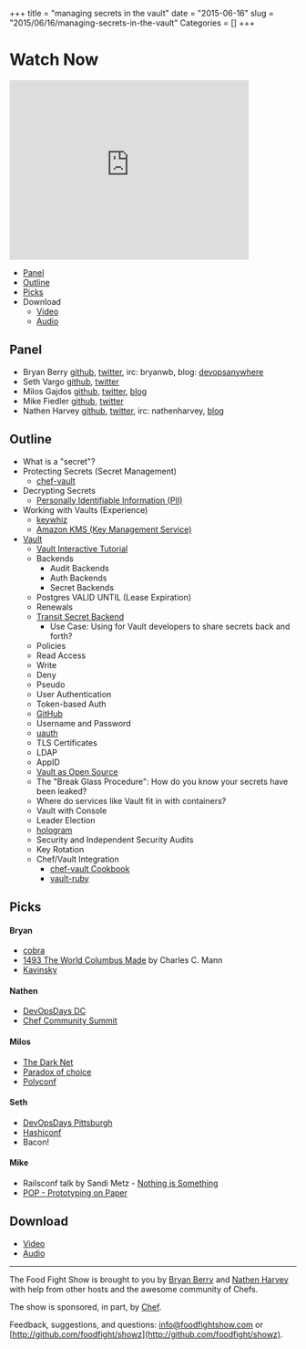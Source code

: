 +++
title = "managing secrets in the vault"
date = "2015-06-16"
slug = "2015/06/16/managing-secrets-in-the-vault"
Categories = []
+++

# Watch Now

<iframe width="420" height="315" src="http://www.youtube.com/embed/mP53wWpqBNw" frameborder="0" allowfullscreen></iframe>

* [Panel](http://foodfightshow.org/2015/06/managing-secrets-in-the-vault.html#panel)
* [Outline](http://foodfightshow.org/2015/06/managing-secrets-in-the-vault.html#outline)
* [Picks](http://foodfightshow.org/2015/06/managing-secrets-in-the-vault.html#picks)
* Download
  * [Video](http://youtu.be/mP53wWpqBNw)
  * [Audio](http://traffic.libsyn.com/foodfight/FoodFightShow93-ManagingSecretsInTheVault.mp3)

<!-- more -->

Panel<a name="panel"></a>
-----

* Bryan Berry [github](http://github.com/bryanwb), [twitter](http://twitter.com/bryanwb), irc: bryanwb, blog: [devopsanywhere](http://devopsanywhere.blogspot.com)
* Seth Vargo [github](http://github.com/sethvargo), [twitter](http://twitter.com/sethvargo)
* Milos Gajdos [github](https://github.com/milosgajdos83), [twitter](https://twitter.com/milosgajdos), [blog](http://containerops.org/)
* Mike Fiedler [github](https://github.com/miketheman), [twitter](https://twitter.com/mikefiedler)
* Nathen Harvey [github](http://github.com/nathenharvey), [twitter](http://twitter.com/nathenharvey), irc: nathenharvey, [blog](http://nathenharvey.com)

Outline<a name="outline"></a>
-------

* What is a "secret"?
* Protecting Secrets (Secret Management)
  * [chef-vault](https://github.com/Nordstrom/chef-vault)
* Decrypting Secrets
  * [Personally Identifiable Information (PII)](https://en.wikipedia.org/wiki/Personally_identifiable_information)
* Working with Vaults (Experience)
  * [keywhiz](https://github.com/square/keywhiz)
  * [Amazon KMS (Key Management Service)](http://aws.amazon.com/kms/)
* [Vault](https://www.vaultproject.io/)
  * [Vault Interactive Tutorial](https://www.vaultproject.io/#/demo/0)
  * Backends
    * Audit Backends
    * Auth Backends
    * Secret Backends
  * Postgres VALID UNTIL (Lease Expiration)
  * Renewals
  * [Transit Secret Backend](https://vaultproject.io/docs/secrets/transit/)
    * Use Case: Using for Vault developers to share secrets back and forth?
  * Policies
   * Read Access
   * Write
   * Deny
   * Pseudo
  * User Authentication
   * Token-based Auth
   * [GitHub](https://github.com)
   * Username and Password
   * [uauth](https://github.com/devster/uauth)
   * TLS Certificates
   * LDAP
  * AppID
  * [Vault as Open Source](https://github.com/hashicorp/vault)
  * The "Break Glass Procedure": How do you know your secrets have been leaked?
  * Where do services like Vault fit in with containers?
  * Vault with Console
  * Leader Election
  * [hologram](https://github.com/AdRoll/hologram)
  * Security and Independent Security Audits
  * Key Rotation
  * Chef/Vault Integration
    * [chef-vault Cookbook](https://github.com/opscode-cookbooks/chef-vault)
    * [vault-ruby](https://github.com/hashicorp/vault-ruby)

Picks<a name="picks"></a>
-----

#### Bryan  

* [cobra](https://github.com/spf13/cobra)
* [1493 The World Columbus Made](http://www.amazon.com/1493-Uncovering-World-Columbus-Created/dp/0307278247) by Charles C. Mann
* [Kavinsky](https://www.youtube.com/watch?v=MV_3Dpw-BRY)

#### Nathen  

* [DevOpsDays DC](http://devopsdaysdc.org)
* [Chef Community Summit](http://summit.chef.io)

#### Milos
* [The Dark Net](http://www.amazon.co.uk/The-Dark-Net-Jamie-Bartlett/dp/0434023159)
* [Paradox of choice](http://www.ted.com/talks/barry_schwartz_on_the_paradox_of_choice?language=en)
* [Polyconf](http://polyconf.com/)

#### Seth

* [DevOpsDays Pittsburgh](http://www.devopsdays.org/events/2015-pittsburgh/)
* [Hashiconf](https://hashicorp.com/blog/hashiconf.html)
* Bacon!

#### Mike

* Railsconf talk by Sandi Metz - [Nothing is Something](http://confreaks.tv/videos/railsconf2015-nothing-is-something)
* [POP - Prototyping on Paper](https://popapp.in/)

Download
--------
* [Video](http://youtu.be/mP53wWpqBNw)
* [Audio](http://traffic.libsyn.com/foodfight/FoodFightShow93-ManagingSecretsInTheVault.mp3)

<hr />

The Food Fight Show is brought to you by [Bryan Berry](https://twitter.com/bryanwb) and [Nathen Harvey](https://twitter.com/nathenharvey) with help from other hosts and the awesome community of Chefs.

The show is sponsored, in part, by [Chef](http://chef.io).

Feedback, suggestions, and questions:  [info@foodfightshow.com](mailto:info@foodfightshow.com) or  [http://github.com/foodfight/showz](http://github.com/foodfight/showz).
